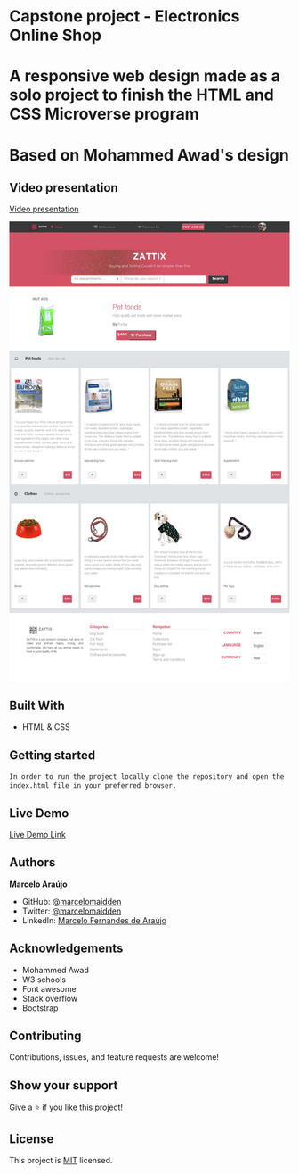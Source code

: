 # Capstone project - Electronics Online Shop

# A responsive web design made as a solo project to finish the HTML and CSS Microverse program
# Based on Mohammed Awad's design

## Video presentation

[Video presentation](https://www.loom.com/share/9fe0b6d2e8e445b1936e9b9a28f2c4f5)

![screenshot](./assets/images/screenshot.png)


## Built With

- HTML & CSS

## Getting started
    In order to run the project locally clone the repository and open the index.html file in your preferred browser.

## Live Demo

[Live Demo Link](https://marcelomaidden.github.io/capstone_onlineshop)

## Authors

**Marcelo Araújo**

- GitHub: [@marcelomaidden](https://github.com/marcelomaidden)
- Twitter: [@marcelomaidden](https://twitter.com/marcelomaidden)
- LinkedIn: [Marcelo Fernandes de Araújo](https://www.linkedin.com/in/marcelo-fernandes-de-ara%C3%BAjo-56700a171/)

## Acknowledgements
- Mohammed Awad
- W3 schools
- Font awesome
- Stack overflow
- Bootstrap

##  Contributing

Contributions, issues, and feature requests are welcome!

## Show your support

Give a ⭐️ if you like this project!

## License

This project is [MIT](./LICENSE) licensed.